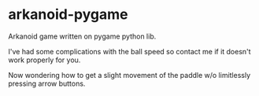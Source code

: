# arkanoid-pygame
Arkanoid game written on pygame python lib. 

I've had some complications with the ball speed so contact me if it doesn't work properly for you.

Now wondering how to get a slight movement of the paddle w/o limitlessly pressing arrow buttons.
